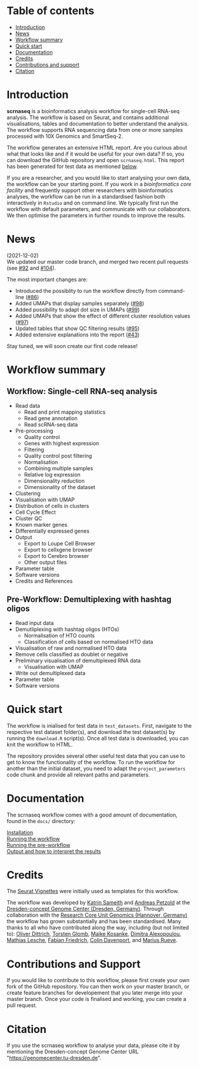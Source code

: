 # Table of contents
* [Introduction](#introduction) 
* [News](#news) 
* [Workflow summary](#workflow_summary)
* [Quick start](#quick_start)
* [Documentation](#documentation)
* [Credits](#credits)
* [Contributions and support](#contributions_and_support)
* [Citation](#citation)

# Introduction
<a name="introduction"/>

**scrnaseq** is a bioinformatics analysis workflow for single-cell RNA-seq analysis. The workflow is based on Seurat, and contains additional visualisations, tables and documentation to better understand the analysis. The workflow supports RNA sequencing data from one or more samples processed with 10X Genomics and SmartSeq-2. 

The workflow generates an extensive HTML report. Are you curious about what that looks like and if it would be useful for your own data? If so, you can  download the GitHub repository and open `scrnaseq.html`. This report has been generated for test data as mentioned [below](#quick_start). 

If you are a researcher, and you would like to start analysing your own data, the workflow can be your starting point. If you work in a *bioinformatics core facility* and frequently support other researchers with bioinformatics analyses, the workflow can be run in a standardised fashion both interactively in `Rstudio` and on command line. We typically first run the workflow with default parameters, and communicate with our collaborators. We then optimise the parameters in further rounds to improve the results. 

# News
<a name="news"/>

(2021-12-02)  
We updated our master code branch, and merged two recent pull requests (see [#92](https://github.com/ktrns/scrnaseq/pull/92) and [#104](https://github.com/ktrns/scrnaseq/pull/104)). 

The most important changes are: 

* Introduced the possiblity to run the workflow directly from command-line ([#86](https://github.com/ktrns/scrnaseq/issues/86))
* Added UMAPs that display samples separately ([#98](https://github.com/ktrns/scrnaseq/issues/98))
* Added possibility to adapt dot size in UMAPs ([#99](https://github.com/ktrns/scrnaseq/issues/99))
* Added UMAPs that show the effect of different cluster resolution values ([#97](https://github.com/ktrns/scrnaseq/issues/97))
* Updated tables that show QC filtering results ([#95](https://github.com/ktrns/scrnaseq/issues/95))
* Added extensive explanations into the report ([#43](https://github.com/ktrns/scrnaseq/issues/42))

Stay tuned, we will soon create our first code release! 

# Workflow summary
<a name="workflow_summary"/>


## Workflow: Single-cell RNA-seq analysis 
* Read data
   * Read and print mapping statistics
   * Read gene annotation
   * Read scRNA-seq data
* Pre-processing
   * Quality control
   * Genes with highest expression
   * Filtering
   * Quality control post filtering
   * Normalisation
   * Combining multiple samples
   * Relative log expression
   * Dimensionality reduction
   * Dimensionality of the dataset
* Clustering
* Visualisation with UMAP
* Distribution of cells in clusters
* Cell Cycle Effect
* Cluster QC
* Known marker genes
* Differentially expressed genes
* Output   
   * Export to Loupe Cell Browser
   * Export to cellxgene browser
   * Export to Cerebro browser
   * Other output files
* Parameter table
* Software versions
* Credits and References


## Pre-Workflow: Demultiplexing with hashtag oligos
* Read input data
* Demutliplexing with hashtag oligos (HTOs)
   * Normalisation of HTO counts
   * Classification of cells based on normalised HTO data
* Visualisation of raw and normalised HTO data
* Remove cells classified as doublet or negative
* Preliminary visualisation of demultiplexed RNA data
   * Visualisation with UMAP
* Write out demultiplexed data
* Parameter table
* Software versions


# Quick start
<a name="quick_start"/>

The workflow is inialised for test data in `test_datasets`. First, navigate to the respective test dataset folder(s), and download the test dataset(s) by running the `download.R` script(s). Once all test data is downloaded, you can knit the workflow to HTML. 

The repository provides several other useful test data that you can use to get to know the functionality of the workflow. To run the workflow for another than the initial dataset, you need to adapt the `project_parameters` code chunk and provide all relevant paths and parameters. 


# Documentation 
<a name="documentation"/>

The scrnaseq workflow comes with a good amount of documentation, found in the `docs/` directory:
 
[Installation](docs/installation.md)   
[Running the workflow](docs/usage_workflow.md)   
[Running the pre-workflow](docs/usage_preworkflow.md)   
[Output and how to interpret the results](docs/output.md)

# Credits
<a name="credits"/>

The [Seurat Vignettes](https://satijalab.org/seurat/vignettes.html) were initially used as templates for this workflow. 

The workflow was developed by [Katrin Sameith](https://github.com/ktrns) and [Andreas Petzold](https://github.com/andpet0101) at the [Dresden-concept Genome Center (Dresden, Germany)](https://genomecenter.tu-dresden.de/about-us). Through collaboration with the [Research Core Unit Genomics (Hannover, Germany)](https://www.mhh.de/genomics) the workflow has grown substantially and has been standardised. Many thanks to all who have contributed along the way, including (but not limited to): [Oliver Dittrich](https://github.com/Oliver-D-B), [Torsten Glomb](https://github.com/tglomb), [Maike Kosanke](https://github.com/kosankem), [Dimitra Alexopoulou](https://github.com/dimialex), [Mathias Lesche](https://github.com/mlesche), [Fabian Friedrich](https://github.com/Colorstorm), [Colin Davenport](https://github.com/colindaven), and [Marius Rueve](https://github.com/mariusrueve).

# Contributions and Support
<a name="contributions_and_support"/>

If you would like to contribute to this workflow, please first create your own fork of the GitHub repository. You can then work on your master branch, or create feature branches for developement that you later merge into your master branch. Once your code is finalised and working, you can create a pull request. 

# Citation
<a name="citation"/>

If you use the scrnaseq workflow to analyse your data, please cite it by mentioning the Dresden-concept Genome Center URL "https://genomecenter.tu-dresden.de". 
